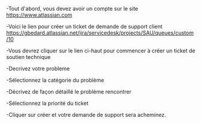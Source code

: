 

 -Tout d'abord, vous devez avoir un compte sur le site https://www.atlassian.com
  
-Voici le lien pour créer un ticket de demande de support client https://gbedard.atlassian.net/jira/servicedesk/projects/SAU/queues/custom/10

-Vous devrez cliquer sur le lien ci-haut pour commencer à créer un ticket de soutien technique

-Decrivez votre probleme

-Sélectionnez la catégorie du problème

-Décrivez de façon détaillé le problème rencontrer

-Sélectionnez la priorité du ticket

-Cliquer sur créer et votre demande de support sera acheminez.

